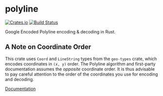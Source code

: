 # polyline

[![Crates.io](https://img.shields.io/crates/d/polyline.svg?maxAge=2592000?style=plastic)](https://crates.io/crates/polyline)
[![Build Status](https://travis-ci.org/georust/polyline.svg?branch=master)](https://travis-ci.org/georust/polyline)

Google Encoded Polyline encoding & decoding in Rust.

## A Note on Coordinate Order

This crate uses `Coord` and `LineString` types from the `geo-types` crate, which encodes coordinates in `(x, y)` order. The Polyline algorithm and first-party documentation assumes the _opposite_ coordinate order. It is thus advisable to pay careful attention to the order of the coordinates you use for encoding and decoding.

[Documentation](https://docs.rs/polyline/)
